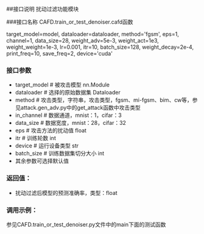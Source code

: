 ##接口说明
扰动过滤功能模块

###接口名称
CAFD.train_or_test_denoiser.cafd函数

target_model=model, dataloader=dataloader, method='fgsm', eps=1, channel=1, data_size=28, weight_adv=5e-3,
         weight_act=1e3, weight_weight=1e-3, lr=0.001, itr=10,
         batch_size=128, weight_decay=2e-4, print_freq=10, save_freq=2, device='cuda'
### 接口参数
- target_model       # 被攻击模型 nn.Module
- dataloader         # 选择的原始数据集 Dataloader
- method             # 攻击类型，字符串，攻击类型，fgsm、mi-fgsm、bim、cw等，参见attack.gen_adv.py中的get_attack函数中攻击类型
- in_channel         # 数据通道，mnist：1，cifar：3
- data_size          # 数据宽度，mnist：28，cifar：32
- eps                # 攻击方法的扰动值 float
- itr                # 训练轮数 int
- device             # 运行设备类型 str
- batch_size         # 训练数据集切分大小 int
- 其余参数可选择默认值

### 返回值：
- 扰动过滤后模型的预测准确率，类型：float

### 调用示例：
参见CAFD.train_or_test_denoiser.py文件中的main下面的测试函数